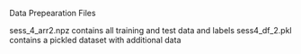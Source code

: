 Data Prepearation Files

sess_4_arr2.npz contains all training and test data and labels
sess4_df_2.pkl contains a pickled dataset with additional data
